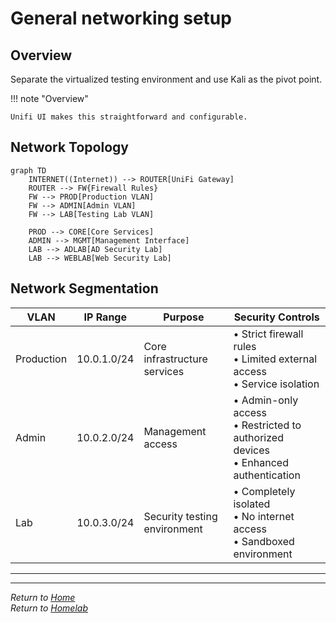 # General networking setup

## Overview

Separate the virtualized testing environment and use Kali as the pivot point.

!!! note "Overview"

    Unifi UI makes this straightforward and configurable.

## Network Topology

```mermaid
graph TD
    INTERNET((Internet)) --> ROUTER[UniFi Gateway]
    ROUTER --> FW{Firewall Rules}
    FW --> PROD[Production VLAN]
    FW --> ADMIN[Admin VLAN]
    FW --> LAB[Testing Lab VLAN]
    
    PROD --> CORE[Core Services]
    ADMIN --> MGMT[Management Interface]
    LAB --> ADLAB[AD Security Lab]
    LAB --> WEBLAB[Web Security Lab]
```

## Network Segmentation

| VLAN       | IP Range    | Purpose                      | Security Controls                                                                      |
| ---------- | ----------- | ---------------------------- | -------------------------------------------------------------------------------------- |
| Production | 10.0.1.0/24 | Core infrastructure services | • Strict firewall rules<br>• Limited external access<br>• Service isolation            |
| Admin      | 10.0.2.0/24 | Management access            | • Admin-only access<br>• Restricted to authorized devices<br>• Enhanced authentication |
| Lab        | 10.0.3.0/24 | Security testing environment | • Completely isolated<br>• No internet access<br>• Sandboxed environment               |

---

---

_Return to [Home](../index.md)_\
_Return to [Homelab](../homelab/index.md)_
